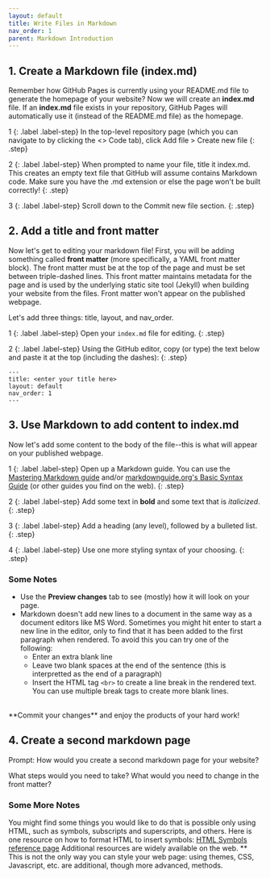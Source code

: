 ```yaml
---
layout: default
title: Write Files in Markdown
nav_order: 1
parent: Markdown Introduction
---
```


## 1. Create a Markdown file (index.md)

Remember how GitHub Pages is currently using your README.md file to generate the homepage of your website? Now we will create an **index.md** file. If an **index.md** file exists in your repository, GitHub Pages will automatically use it (instead of the README.md file) as the homepage.

1
{: .label .label-step}
In the top-level repository page (which you can navigate to by clicking the &lt;> Code tab), click Add file > Create new file
{: .step}

2
{: .label .label-step}
When prompted to name your file, title it index.md. This creates an empty text file that GitHub will assume contains Markdown code. Make sure you have the .md extension or else the page won't be built correctly!
{: .step}

3
{: .label .label-step}
Scroll down to the Commit new file section. 
{: .step}

## 2. Add a title and front matter

Now let's get to editing your markdown file! First, you will be adding something called **front matter** (more specifically, a YAML front matter block). The front matter must be at the top of the page and must be set between triple-dashed lines. This front matter maintains metadata for the page and is used by the underlying static site tool (Jekyll) when building your website from the files. Front matter won't appear on the published webpage. 

Let's add three things: title, layout, and nav_order.

1
{: .label .label-step}
Open your ```index.md``` file for editing.
{: .step}

2
{: .label .label-step}
Using the GitHub editor, copy (or type) the text below and paste it at the top (including the dashes):
{: .step}

```
---
title: <enter your title here>
layout: default
nav_order: 1
---
```

## 3. Use Markdown to add content to index.md

Now let's add some content to the body of the file--this is what will appear on your published webpage. 

1
{: .label .label-step}
Open up a Markdown guide. You can use the [Mastering Markdown guide](https://guides.github.com/features/mastering-markdown/) and/or [markdownguide.org's Basic Syntax Guide](https://www.markdownguide.org/basic-syntax/) (or other guides you find on the web).
{: .step}

2
{: .label .label-step}
Add some text in **bold** and some text that is _italicized_.
{: .step}

3
{: .label .label-step}
Add a heading (any level), followed by a bulleted list.
{: .step}

4
{: .label .label-step}
Use one more styling syntax of your choosing.
{: .step}

### Some Notes
- Use the **Preview changes** tab to see (mostly) how it will look on your page. 
- Markdown doesn't add new lines to a document in the same way as a document editors like MS Word. Sometimes you might hit enter to start a new line in the editor, only to find that it has been added to the first paragraph when rendered. To avoid this you can try one of the following: 
  - Enter an extra blank line
  - Leave two blank spaces at the end of the sentence (this is interpretted as the end of a paragraph)
  - Insert the HTML tag ```<br>``` to create a line break in the rendered text. You can use multiple break tags to create more blank lines.  
<br>
**Commit your changes** and enjoy the products of your hard work!

## 4. Create a second markdown page
Prompt: How would you create a second markdown page for your website?

What steps would you need to take? What would you need to change in the front matter?

### Some More Notes

You might find some things you would like to do that is possible only using HTML, such as symbols, subscripts and superscripts, and others. Here is one resource on how to format HTML to insert symbols: [HTML Symbols reference page](https://www.w3schools.com/html/html_symbols.asp)
Additional resources are widely available on the web.
** This is not the only way you can style your web page: using themes, CSS, Javascript, etc. are additional, though more advanced, methods.
